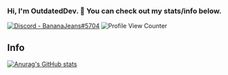 ### Hi, I'm OutdatedDev. 👋 You can check out my stats/info below.
[![Discord - BananaJeans#5704](https://img.shields.io/badge/Discord-BananaJeans%235704-blue?style=for-the-badge&logo=discord)](http://discordapp.com/users/269514812881502209)    ![Profile View Counter](https://komarev.com/ghpvc/?username=OutdatedDev) 
## Info
[![Anurag's GitHub stats](https://github-readme-stats.vercel.app/api?username=OutdatedDev)](https://github.com/anuraghazra/github-readme-stats)
